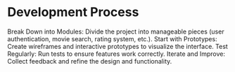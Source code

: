# Development Process

Break Down into Modules: Divide the project into manageable pieces (user authentication, movie search, rating system, etc.).
Start with Prototypes: Create wireframes and interactive prototypes to visualize the interface.
Test Regularly: Run tests to ensure features work correctly.
Iterate and Improve: Collect feedback and refine the design and functionality.
